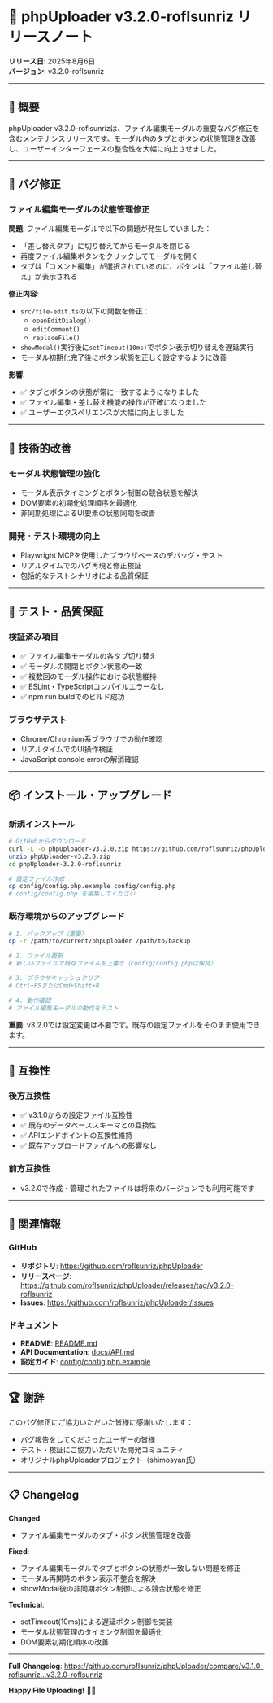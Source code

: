 # 📝 phpUploader v3.2.0-roflsunriz リリースノート

**リリース日**: 2025年8月6日  
**バージョン**: v3.2.0-roflsunriz

---

## 🎯 概要

phpUploader v3.2.0-roflsunrizは、ファイル編集モーダルの重要なバグ修正を含むメンテナンスリリースです。モーダル内のタブとボタンの状態管理を改善し、ユーザーインターフェースの整合性を大幅に向上させました。

---

## 🐛 バグ修正

### **ファイル編集モーダルの状態管理修正**

**問題**: ファイル編集モーダルで以下の問題が発生していました：
- 「差し替えタブ」に切り替えてからモーダルを閉じる
- 再度ファイル編集ボタンをクリックしてモーダルを開く
- タブは「コメント編集」が選択されているのに、ボタンは「ファイル差し替え」が表示される

**修正内容**:
- `src/file-edit.ts`の以下の関数を修正：
  - `openEditDialog()` 
  - `editComment()`
  - `replaceFile()`
- `showModal()`実行後に`setTimeout(10ms)`でボタン表示切り替えを遅延実行
- モーダル初期化完了後にボタン状態を正しく設定するように改善

**影響**:
- ✅ タブとボタンの状態が常に一致するようになりました
- ✅ ファイル編集・差し替え機能の操作が正確になりました
- ✅ ユーザーエクスペリエンスが大幅に向上しました

---

## 🔧 技術的改善

### **モーダル状態管理の強化**
- モーダル表示タイミングとボタン制御の競合状態を解決
- DOM要素の初期化処理順序を最適化
- 非同期処理によるUI要素の状態同期を改善

### **開発・テスト環境の向上**
- Playwright MCPを使用したブラウザベースのデバッグ・テスト
- リアルタイムでのバグ再現と修正検証
- 包括的なテストシナリオによる品質保証

---

## 🧪 テスト・品質保証

### **検証済み項目**
- ✅ ファイル編集モーダルの各タブ切り替え
- ✅ モーダルの開閉とボタン状態の一致
- ✅ 複数回のモーダル操作における状態維持
- ✅ ESLint・TypeScriptコンパイルエラーなし
- ✅ npm run buildでのビルド成功

### **ブラウザテスト**
- Chrome/Chromium系ブラウザでの動作確認
- リアルタイムでのUI操作検証
- JavaScript console errorの解消確認

---

## 📦 インストール・アップグレード

### **新規インストール**
```bash
# GitHubからダウンロード
curl -L -o phpUploader-v3.2.0.zip https://github.com/roflsunriz/phpUploader/archive/v3.2.0-roflsunriz.zip
unzip phpUploader-v3.2.0.zip
cd phpUploader-3.2.0-roflsunriz

# 設定ファイル作成
cp config/config.php.example config/config.php
# config/config.php を編集してください
```

### **既存環境からのアップグレード**
```bash
# 1. バックアップ（重要）
cp -r /path/to/current/phpUploader /path/to/backup

# 2. ファイル更新
# 新しいファイルで既存ファイルを上書き（config/config.phpは保持）

# 3. ブラウザキャッシュクリア
# Ctrl+F5またはCmd+Shift+R

# 4. 動作確認
# ファイル編集モーダルの動作をテスト
```

**重要**: v3.2.0では設定変更は不要です。既存の設定ファイルをそのまま使用できます。

---

## 🎪 互換性

### **後方互換性**
- ✅ v3.1.0からの設定ファイル互換性
- ✅ 既存のデータベーススキーマとの互換性
- ✅ APIエンドポイントの互換性維持
- ✅ 既存アップロードファイルへの影響なし

### **前方互換性**  
- v3.2.0で作成・管理されたファイルは将来のバージョンでも利用可能です

---

## 🔗 関連情報

### **GitHub**
- **リポジトリ**: <https://github.com/roflsunriz/phpUploader>
- **リリースページ**: <https://github.com/roflsunriz/phpUploader/releases/tag/v3.2.0-roflsunriz>
- **Issues**: <https://github.com/roflsunriz/phpUploader/issues>

### **ドキュメント**
- **README**: [README.md](README.md)
- **API Documentation**: [docs/API.md](docs/API.md)
- **設定ガイド**: [config/config.php.example](config/config.php.example)

---

## 🏆 謝辞

このバグ修正にご協力いただいた皆様に感謝いたします：
- バグ報告をしてくださったユーザーの皆様
- テスト・検証にご協力いただいた開発コミュニティ
- オリジナルphpUploaderプロジェクト（shimosyan氏）

---

## 📋 Changelog

**Changed**:
- ファイル編集モーダルのタブ・ボタン状態管理を改善

**Fixed**:
- ファイル編集モーダルでタブとボタンの状態が一致しない問題を修正
- モーダル再開時のボタン表示不整合を解決
- showModal後の非同期ボタン制御による競合状態を修正

**Technical**:
- setTimeout(10ms)による遅延ボタン制御を実装
- モーダル状態管理のタイミング制御を最適化
- DOM要素初期化順序の改善

---

**Full Changelog**: <https://github.com/roflsunriz/phpUploader/compare/v3.1.0-roflsunriz...v3.2.0-roflsunriz>

**Happy File Uploading!** 🚀✨